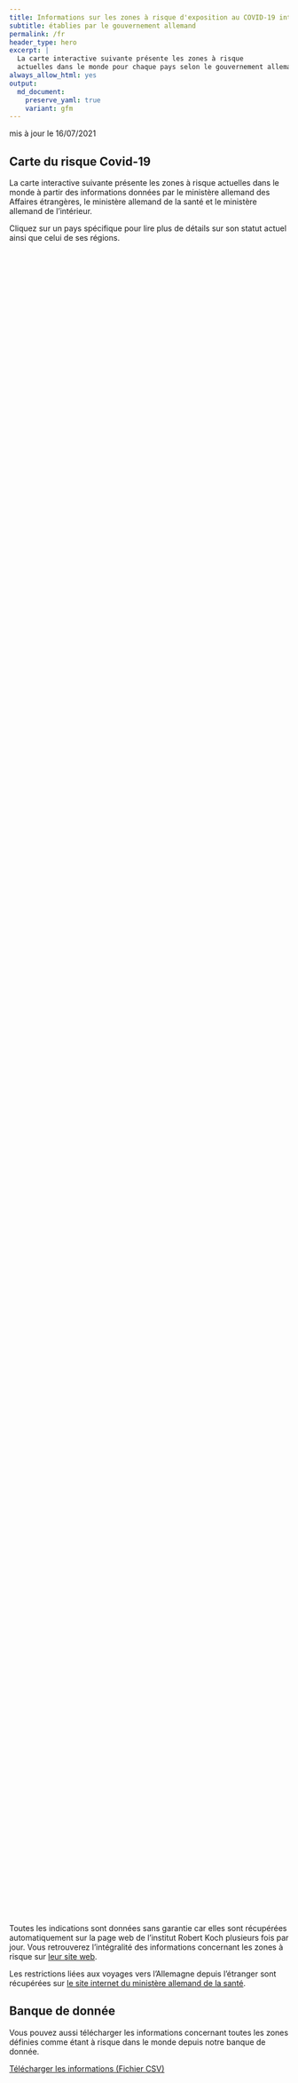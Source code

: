 ```yaml
---
title: Informations sur les zones à risque d'exposition au COVID-19 internationales
subtitle: établies par le gouvernement allemand
permalink: /fr
header_type: hero
excerpt: |
  La carte interactive suivante présente les zones à risque
  actuelles dans le monde pour chaque pays selon le gouvernement allemand.
always_allow_html: yes
output: 
  md_document:
    preserve_yaml: true
    variant: gfm
---
```


<!-- Modify _R/index_fr.Rmd file instead -->

<p class="text-right font-weight-bold">

mis à jour le 16/07/2021

</p>

## Carte du risque Covid-19

La carte interactive suivante présente les zones à risque actuelles dans
le monde à partir des informations données par le ministère allemand des
Affaires étrangères, le ministère allemand de la santé et le ministère
allemand de l’intérieur.

<!--more-->

Cliquez sur un pays spécifique pour lire plus de détails sur son statut
actuel ainsi que celui de ses régions.


<div id="leaflet" style="width:100%;height:75vh;" class="leaflet html-widget"></div>
<script src="https://corona-atlas.de/assets/data/locale_fr.js"></script> 
<script src="https://corona-atlas.de/assets/js/map.js"></script>

Toutes les indications sont données sans garantie car elles sont
récupérées automatiquement sur la page web de l’institut Robert Koch
plusieurs fois par jour. Vous retrouverez l’intégralité des informations
concernant les zones à risque sur [leur site
web](https://rki.de/risikogebiete).

Les restrictions liées aux voyages vers l’Allemagne depuis l’étranger
sont récupérées sur [le site internet du ministère allemand de la
santé](https://www.bundesgesundheitsministerium.de/coronavirus-infos-reisende).

## Banque de donnée

Vous pouvez aussi télécharger les informations concernant toutes les
zones définies comme étant à risque dans le monde depuis notre banque de
donnée.

<div id="reactable" class="reactable html-widget" style="width:auto;height:auto;"></div>
<script type="application/json" data-for="reactable">{"x":{"tag":{"name":"Reactable","attribs":{"data":{"Pays/Région":["Afghanistan","Angola","Albanie","Andorre","Émirats arabes unis","Argentine","Arménie","Antigua-et-Barbuda","Australie","Autriche","Azerbaïdjan","Burundi","Belgique","Bénin","Burkina Faso","Bangladesh","Bulgarie","Bahreïn","Bahamas","Bosnie-Herzégovine","Bélarus","Belize","Bolivie","Brésil","Barbade","Brunei","Bhoutan","Botswana","République Centrafricaine","Canada","Suisse","Chili","Chine","Côte d'Ivoire","Cameroun","République démocratique du Congo","Congo","Colombie","Comores","Cap-Vert","Costa Rica","Cuba","Chypre","Tchéquie","Allemagne","Djibouti","Dominique","Danemark","République Dominicaine","Algérie","Équateur","Égypte","Érythrée","Espagne","Estonie","Éthiopie","Finlande","Fidji","France","Micronésie","Gabon","Royaume-Uni","Géorgie","Ghana","Guinée","Gambie","Guinée-Bissau","Guinée Équatoriale","Grèce","Grenade","Guatemala","Guyana","Hong-Kong","Honduras","Croatie","Haïti","Hongrie","Indonésie","Inde","Irlande","Iran","Irak","Islande","Israël","Italie","Jamaïque","Jordanie","Japon","Kazakhstan","Kenya","Kirghizistan","Cambodge","Kiribati","Saint-Kitts-et-Nevis","Corée du Sud","Koweït","Laos","Liban","Libéria","Libye","Sainte-Lucie","Liechtenstein","Sri Lanka","Lesotho","Lituanie","Luxembourg","Lettonie","Maroc","Monaco","Moldavie","Madagascar","Maldives","Mexique","Îles Marshall","Macédoine du Nord","Mali","Malte","Myanmar/Burma","Monténégro","Mongolie","Mozambique","Mauritanie","Maurice","Malawi","Malaisie","Namibie","Niger","Nigeria","Nicaragua","Nioue","Pays-Bas","Norvège","Népal","Nauru","Nouvelle-Zélande","Oman","Pakistan","Panama","Pérou","Philippines","Palaos","Papouasie-Nouvelle-Guinée","Pologne","Corée du Nord","Portugal","Paraguay","Palestine","Qatar","Roumanie","Russie","Rwanda","Arabie saoudite","Soudan","Sénégal","Singapour","Îles Salomon","Sierra Leone","El Salvador","San Marin","Somalie","Serbie","Soudan du Sud","Sao Tomé-et-Principe","Surinam","Slovaquie","Slovénie","Suède","Eswatini","Seychelles","Syrie","Tchad","Togo","Thaïlande","Tadjikistan","Turkménistan","Timor-Leste","Tonga","Trinité-et-Tobago","Tunisie","Turquie","Tuvalu","République unie de Tanzanie","Ouganda","Ukraine","Uruguay","États-Unis","Ouzbékistan","Vatican","Saint-Vincent-et-les-Grenadines","Vénézuela","Vietnam","Vanuatu","Samoa","Kosovo","Yémen","Afrique du Sud","Zambie","Zimbabwe"],"Niveau de risque":["Zone à risque","Zone à risque","Zone sans risque","Zone à risque","Zone à risque","Zone à forte incidence","Zone sans risque","Zone sans risque","Zone sans risque","Zone sans risque","Zone sans risque","Zone à risque","Zone sans risque","Zone à risque","Zone à risque","Zone à risque","Zone sans risque","Zone à risque","Zone à risque","Zone sans risque","Zone à risque","Zone à risque","Zone à forte incidence","Zone de variantes du virus","Zone sans risque","Zone sans risque","Zone à risque","Zone de variantes du virus","Zone à risque","Zone sans risque","Zone sans risque","Zone à forte incidence","Zone sans risque","Zone à risque","Zone à risque","Zone à risque","Zone à risque","Zone à forte incidence","Zone sans risque","Zone à risque","Zone à forte incidence","Zone à forte incidence","Zone à forte incidence","Zone sans risque",null,"Zone à risque","Zone sans risque","Zone à risque (partiel)","Zone à risque","Zone à risque","Zone à forte incidence","Zone à forte incidence","Zone à risque","Zone à risque","Zone sans risque","Zone à risque","Zone sans risque","Zone à forte incidence","Zone à risque (partiel)","Zone sans risque","Zone à risque","Zone à forte incidence","Zone à risque","Zone à risque","Zone à risque","Zone à risque","Zone à risque","Zone à risque","Zone à risque","Zone sans risque","Zone à risque","Zone à risque","Zone sans risque","Zone à risque","Zone à risque (partiel)","Zone à risque","Zone sans risque","Zone à forte incidence","Zone à forte incidence","Zone à risque (partiel)","Zone à forte incidence","Zone à risque","Zone sans risque","Zone sans risque","Zone sans risque","Zone sans risque","Zone sans risque","Zone sans risque","Zone à risque","Zone à risque","Zone à risque","Zone sans risque","Zone sans risque","Zone à risque","Zone sans risque","Zone à forte incidence","Zone sans risque","Zone sans risque","Zone à risque","Zone à forte incidence","Zone sans risque","Zone sans risque","Zone à risque","Zone de variantes du virus","Zone sans risque","Zone sans risque","Zone sans risque","Zone à risque","Zone sans risque","Zone sans risque","Zone à risque","Zone à risque","Zone à risque","Zone sans risque","Zone sans risque","Zone à risque","Zone sans risque","Zone à risque","Zone sans risque","Zone à forte incidence","Zone de variantes du virus","Zone à risque","Zone sans risque","Zone de variantes du virus","Zone à forte incidence","Zone de variantes du virus","Zone à risque","Zone à risque","Zone à risque","Zone sans risque","Zone à risque (partiel)","Zone sans risque","Zone à forte incidence","Zone sans risque","Zone sans risque","Zone à forte incidence","Zone à risque","Zone à risque","Zone à forte incidence","Zone à risque","Zone sans risque","Zone à risque","Zone sans risque","Zone à risque","Zone à forte incidence","Zone à forte incidence","Zone sans risque","Zone sans risque","Zone sans risque","Zone à forte incidence","Zone à risque","Zone sans risque","Zone à forte incidence","Zone à risque","Zone sans risque","Zone sans risque","Zone à risque","Zone à risque","Zone sans risque","Zone à risque","Zone sans risque","Zone à risque","Zone sans risque","Zone à forte incidence","Zone sans risque","Zone sans risque","Zone sans risque","Zone de variantes du virus","Zone à forte incidence","Zone à forte incidence","Zone à risque","Zone à risque","Zone à risque","Zone à risque","Zone à risque","Zone à risque","Zone sans risque","Zone à risque","Zone à forte incidence","Zone à risque","Zone sans risque","Zone à forte incidence","Zone à risque","Zone sans risque","Zone de variantes du virus","Zone sans risque","Zone à risque","Zone sans risque","Zone sans risque","Zone à risque","Zone sans risque","Zone sans risque","Zone sans risque","Zone sans risque","Zone à risque","Zone de variantes du virus","Zone de variantes du virus","Zone de variantes du virus"],"Détails":["depuis le 21/02/2021","depuis le 15/06/2020",null,"depuis le 23/05/2021","depuis le 18/04/2021","depuis le 18/04/2021",null,null,null,null,null,"depuis le 15/06/2020",null,"depuis le 15/06/2020","depuis le 15/06/2020","depuis le 15/06/2020",null,"depuis le 11/07/2021","depuis le 25/04/2021",null,"depuis le 15/06/2020","depuis le 15/06/2020","depuis le 24/01/2021","depuis le 19/01/2021",null,null,"depuis le 15/06/2020","depuis le 07/02/2021","depuis le 15/06/2020",null,null,"depuis le 03/04/2021",null,"depuis le 15/06/2020","depuis le 15/06/2020","depuis le 15/06/2020","depuis le 15/06/2020","depuis le 24/01/2021",null,"depuis le 20/06/2021","depuis le 09/05/2021","depuis le 18/07/2021","depuis le 11/07/2021",null,null,"depuis le 15/06/2020",null,"depuis le 18/07/2021. Le niveau de risque concerne les régions suivantes: -Faroes, depuis le 18/07/2021; -Hovedstaden, depuis le 18/07/2021","depuis le 30/05/2021","depuis le 15/06/2020","depuis le 31/01/2021","depuis le 24/01/2021","depuis le 15/06/2020","depuis le 11/07/2021",null,"depuis le 15/06/2020",null,"depuis le 11/07/2021","depuis le 28/02/2021. Le niveau de risque concerne les régions suivantes: -Guyane Française, depuis le 21/08/2020; -Réunion, Île de la, depuis le 28/02/2021; -St. Martin, depuis le 26/08/2020",null,"depuis le 15/06/2020","depuis le 07/07/2021","depuis le 13/06/2021","depuis le 15/06/2020","depuis le 15/06/2020","depuis le 15/06/2020","depuis le 15/06/2020","depuis le 15/06/2020","depuis le 18/07/2021",null,"depuis le 15/06/2020","depuis le 15/06/2020",null,"depuis le 15/06/2020","depuis le 27/06/2021. Le niveau de risque concerne les régions suivantes: -Zadar, depuis le 27/06/2021","depuis le 15/06/2020",null,"depuis le 18/07/2021","depuis le 07/07/2021","depuis le 21/03/2021. Le niveau de risque concerne les régions suivantes: -Border, depuis le 21/03/2021; -Dublin, depuis le 21/03/2021; -Mid-East, depuis le 21/03/2021; -Mid-West, depuis le 11/07/2021; -Midland, depuis le 11/07/2021","depuis le 24/01/2021","depuis le 15/06/2020",null,null,null,null,null,null,"depuis le 15/06/2020","depuis le 15/06/2020","depuis le 15/06/2020",null,null,"depuis le 20/06/2021",null,"depuis le 21/03/2021",null,null,"depuis le 15/06/2020","depuis le 18/07/2021",null,null,"depuis le 18/07/2021","depuis le 31/01/2021",null,null,null,"depuis le 15/06/2020",null,null,"depuis le 15/06/2020","depuis le 18/07/2021","depuis le 13/06/2021",null,null,"depuis le 15/06/2020",null,"depuis le 18/07/2021",null,"depuis le 13/06/2021","depuis le 07/02/2021","depuis le 15/06/2020",null,"depuis le 07/02/2021","depuis le 13/06/2021","depuis le 20/06/2021","depuis le 15/06/2020","depuis le 15/06/2020","depuis le 15/06/2020",null,"depuis le 18/07/2021. Le niveau de risque concerne les régions suivantes: -Sint Maarten, depuis le 06/06/2021",null,"depuis le 07/07/2021",null,null,"depuis le 20/06/2021","depuis le 15/06/2020","depuis le 28/02/2021","depuis le 03/04/2021","depuis le 15/06/2020",null,"depuis le 17/06/2020",null,"depuis le 15/06/2020","depuis le 07/07/2021","depuis le 21/03/2021",null,null,null,"depuis le 07/07/2021","depuis le 27/06/2021",null,"depuis le 31/01/2021","depuis le 15/06/2020",null,null,"depuis le 15/06/2020","depuis le 15/06/2020",null,"depuis le 15/06/2020",null,"depuis le 15/06/2020",null,"depuis le 23/05/2021",null,null,null,"depuis le 31/01/2021","depuis le 14/02/2021","depuis le 31/01/2021","depuis le 15/06/2020","depuis le 15/06/2020","depuis le 18/07/2021","depuis le 15/06/2020","depuis le 17/06/2020","depuis le 17/06/2020",null,"depuis le 11/07/2021","depuis le 25/04/2021","depuis le 06/06/2021",null,"depuis le 14/03/2021","depuis le 20/06/2021",null,"depuis le 06/06/2021",null,"depuis le 15/06/2020",null,null,"depuis le 15/06/2020",null,null,null,null,"depuis le 15/06/2020","depuis le 13/01/2021","depuis le 07/02/2021","depuis le 07/02/2021"]},"columns":[{"accessor":"Pays/Région","name":"Pays/Région","type":"character"},{"accessor":"Niveau de risque","name":"Niveau de risque","type":"character"},{"accessor":"Détails","name":"Détails","type":"character"}],"filterable":true,"searchable":true,"defaultPageSize":10,"showPageSizeOptions":true,"pageSizeOptions":[10,25,50,100],"paginationType":"jump","showPageInfo":true,"minRows":1,"striped":true,"dataKey":"3b155f0d94bdd66115a35c6191ec43ff","key":"3b155f0d94bdd66115a35c6191ec43ff"},"children":[]},"class":"reactR_markup"},"evals":[],"jsHooks":[]}</script>

<p class="text-center my-5">

<a href="assets/dist/db_countries_risk_fr.csv" class="btn btn-primary">Télécharger
les informations (Fichier CSV)</a>

</p>
